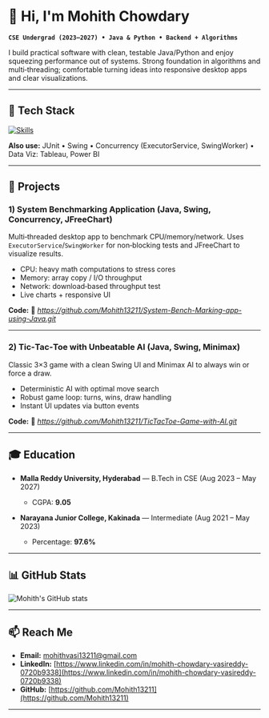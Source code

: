 <!--
This README is tailored from Mohith's resume. Swap any placeholders (🔗 add-link) with your actual repo links.
-->

# 👋 Hi, I'm **Mohith Chowdary**

**`CSE Undergrad (2023–2027) • Java & Python • Backend + Algorithms`**

I build practical software with clean, testable Java/Python and enjoy squeezing performance out of systems. Strong foundation in algorithms and multi‑threading; comfortable turning ideas into responsive desktop apps and clear visualizations.

---

## 🔧 Tech Stack

[![Skills](https://skillicons.dev/icons?i=java,python,mysql,html,css,javascript,react,nodejs,git,github,docker,vscode,idea,eclipse\&perline=8)](https://skillicons.dev)

**Also use:** JUnit • Swing • Concurrency (ExecutorService, SwingWorker) • Data Viz: Tableau, Power BI

---

## 🚀 Projects

### 1) System Benchmarking Application (Java, Swing, Concurrency, JFreeChart)

Multi‑threaded desktop app to benchmark CPU/memory/network. Uses `ExecutorService`/`SwingWorker` for non‑blocking tests and JFreeChart to visualize results.

* CPU: heavy math computations to stress cores
* Memory: array copy / I/O throughput
* Network: download‑based throughput test
* Live charts + responsive UI

**Code:** 🔗 *https://github.com/Mohith13211/System-Bench-Marking-app-using-Java.git*

---

### 2) Tic‑Tac‑Toe with Unbeatable AI (Java, Swing, Minimax)

Classic 3×3 game with a clean Swing UI and Minimax AI to always win or force a draw.

* Deterministic AI with optimal move search
* Robust game loop: turns, wins, draw handling
* Instant UI updates via button events

**Code:** 🔗 *https://github.com/Mohith13211/TicTacToe-Game-with-AI.git*

---

## 🎓 Education

* **Malla Reddy University, Hyderabad** — B.Tech in CSE (Aug 2023 – May 2027)

  * CGPA: **9.05**
* **Narayana Junior College, Kakinada** — Intermediate (Aug 2021 – May 2023)

  * Percentage: **97.6%**

---

## 📊 GitHub Stats

<!-- Docs: https://github.com/anuraghazra/github-readme-stats -->

![Mohith's GitHub stats](https://github-readme-stats.vercel.app/api?username=Mohith13211\&show_icons=true\&theme=gruvbox)

---

## 📫 Reach Me

* **Email:** [mohithvasi13211@gmail.com](mailto:mohithvasi13211@gmail.com)
* **LinkedIn:** [https://www.linkedin.com/in/mohith-chowdary-vasireddy-0720b9338](https://www.linkedin.com/in/mohith-chowdary-vasireddy-0720b9338)
* **GitHub:** [https://github.com/Mohith13211](https://github.com/Mohith13211)

---
